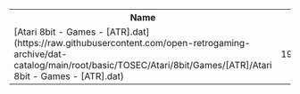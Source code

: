 <table>
<tr><th>Name</th><th>Size</th></tr>
<tr><td>
[Atari 8bit - Games - [ATR].dat](https://raw.githubusercontent.com/open-retrogaming-archive/dat-catalog/main/root/basic/TOSEC/Atari/8bit/Games/[ATR]/Atari 8bit - Games - [ATR].dat)
</td><td>1963831</td></tr>
</table>
